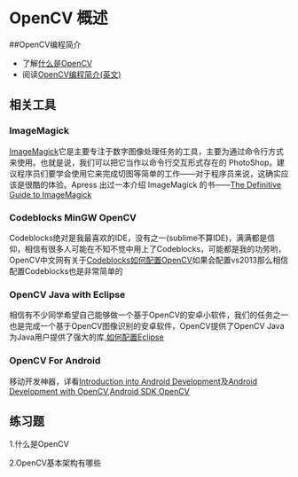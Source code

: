 # OpenCV 概述

##OpenCV编程简介


- 了解[什么是OpenCV](http://zh.wikipedia.org/wiki/OpenCV)
- 阅读[OpenCV编程简介(英文)](http://www.cs.iit.edu/~agam/cs512/lect-notes/opencv-intro/)

## 相关工具

### ImageMagick

[ImageMagick](http://www.imagemagick.org/script/index.php)它是主要专注于数字图像处理任务的工具，主要为通过命令行方式来使用。也就是说，我们可以把它当作以命令行交互形式存在的 PhotoShop。建议程序员们要学会使用它来完成切图等简单的工作——对于程序员来说，这确实应该是很酷的体验。Apress 出过一本介绍 ImageMagick 的书——[The Definitive Guide to ImageMagick](http://book.douban.com/subject/1798283/)


### Codeblocks MinGW OpenCV

Codeblocks绝对是我最喜欢的IDE，没有之一(sublime不算IDE)，满满都是信仰，相信有很多人可能在不知不觉中用上了Codeblocks，可能都是我的功劳哟，OpenCV中文网有关于[Codeblocks如何配置OpenCV](http://wiki.opencv.org.cn/index.php/Codeblocks_MinGW_openCV)如果会配置vs2013那么相信配置Codeblocks也是非常简单的

### OpenCV Java with Eclipse

相信有不少同学希望自己能够做一个基于OpenCV的安卓小软件，我们的任务之一也是完成一个基于OpenCV图像识别的安卓软件，OpenCV提供了OpenCV Java为Java用户提供了强大的库,[如何配置Eclipse](http://docs.opencv.org/doc/tutorials/introduction/java_eclipse/java_eclipse.html#java-eclipse)

### OpenCV For Android

移动开发神器，详看[Introduction into Android Development](http://docs.opencv.org/doc/tutorials/introduction/android_binary_package/android_dev_intro.html#android-dev-intro)及[Android Development with OpenCV](http://docs.opencv.org/doc/tutorials/introduction/android_binary_package/dev_with_OCV_on_Android.html#dev-with-ocv-on-android),[Android SDK OpenCV](http://docs.opencv.org/doc/tutorials/introduction/android_binary_package/O4A_SDK.html#o4a-sdk)

## 练习题

1.什么是OpenCV

2.OpenCV基本架构有哪些
